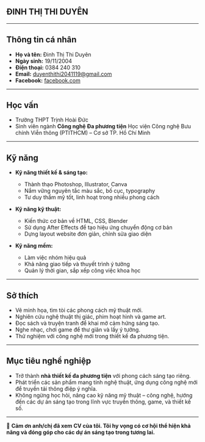 ## **ĐINH THỊ THI DUYÊN** 
---

## **Thông tin cá nhân**

* **Họ và tên:** Đinh Thị Thi Duyên
* **Ngày sinh:** 19/11/2004
* **Điện thoại:** 0384 240 310
* **Email:** [duyenthithi2041119@gmail.com](mailto:duyenthithi2041119@gmail.com)
* **Facebook:** [facebook.com](https://www.facebook.com/)

---

## **Học vấn**

* Trường THPT Trịnh Hoài Đức
* Sinh viên ngành **Công nghệ Đa phương tiện**
  Học viện Công nghệ Bưu chính Viễn thông (PTITHCM) – Cơ sở TP. Hồ Chí Minh

---

## **Kỹ năng**

* **Kỹ năng thiết kế & sáng tạo:**

  * Thành thạo Photoshop, Illustrator, Canva
  * Nắm vững nguyên tắc màu sắc, bố cục, typography
  * Tư duy thẩm mỹ tốt, linh hoạt trong nhiều phong cách

* **Kỹ năng kỹ thuật:**

  * Kiến thức cơ bản về HTML, CSS, Blender
  * Sử dụng After Effects để tạo hiệu ứng chuyển động cơ bản
  * Dựng layout website đơn giản, chỉnh sửa giao diện

* **Kỹ năng mềm:**

  * Làm việc nhóm hiệu quả
  * Khả năng giao tiếp và thuyết trình ý tưởng
  * Quản lý thời gian, sắp xếp công việc khoa học

---

## **Sở thích**

* Vẽ minh họa, tìm tòi các phong cách mỹ thuật mới.
* Nghiên cứu nghệ thuật thị giác, phim hoạt hình và game art.
* Đọc sách và truyện tranh để khai mở cảm hứng sáng tạo.
* Nghe nhạc, chơi game để thư giãn và lấy ý tưởng.
* Thử nghiệm với công nghệ mới trong thiết kế đa phương tiện.

---

## **Mục tiêu nghề nghiệp**

* Trở thành **nhà thiết kế đa phương tiện** với phong cách sáng tạo riêng.
* Phát triển các sản phẩm mang tính nghệ thuật, ứng dụng công nghệ mới để truyền tải thông điệp ý nghĩa.
* Không ngừng học hỏi, nâng cao kỹ năng mỹ thuật – công nghệ, hướng đến các dự án sáng tạo trong lĩnh vực truyền thông, game, và thiết kế số.

---

🌸 **Cảm ơn anh/chị đã xem CV của tôi. Tôi hy vọng có cơ hội thể hiện khả năng và đóng góp cho các dự án sáng tạo trong tương lai.**

